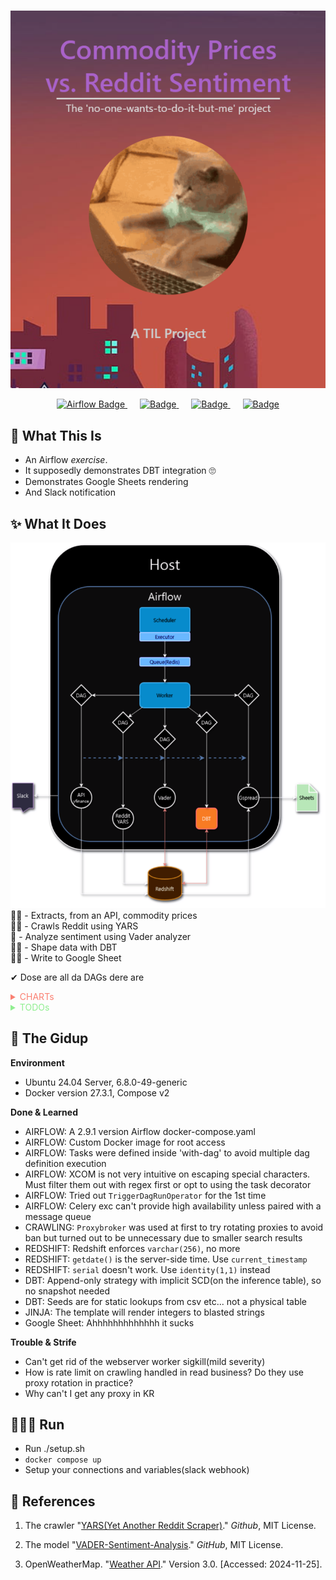 <div align="center" style="margin-top: 15px">

![alt text](./imgs/heading.png)

  <a href="#" style="margin: 0 10px;">
    <img src="https://img.shields.io/badge/Airflow-blue?style=plastic&logo=apacheairflow&logoColor=white" alt="Airflow Badge">
  </a>
  <a href="#" style="margin: 0 10px;">
    <img src="https://img.shields.io/badge/DBT-red?style=plastic&logo=dbt&logoColor=white" alt="Badge">
  </a>
  <a href="#" style="margin: 0 10px;">
    <img src="https://img.shields.io/badge/Docker-1352CD?style=plastic&logo=docker&logoColor=white" alt="Badge">
  </a>
  <a href="#" style="margin: 0 10px;">
    <img src="https://img.shields.io/badge/Redshift-F12F1B?style=plastic&logo=amazon&logoColor=white" alt="Badge">
  </a>
</div>



## 🥨 What This Is
- An Airflow *exercise*.
- It supposedly demonstrates DBT integration 🙄
- Demonstrates Google Sheets rendering
- And Slack notification



## ✨ What It Does
![diagram](./imgs/afdbt.drawio.png)
☝🏽 - Extracts, from an API, commodity prices</br>
🤘🏻 - Crawls Reddit using YARS</br>
🤟 - Analyze sentiment using Vader analyzer</br>
✊🏾 - Shape data with DBT</br>
✋🏿 - Write to Google Sheet</br>

✔ Dose are all da DAGs dere are

<details>
  <summary style="color:salmon">CHARTs</summary>

![alt text](./imgs/image.png)
![alt text](./imgs/image-1.png)

</details>
<details>
  <summary style="color:lightgreen">TODOs</summary>
    
  - [x] Add slack notifier
  - [x] Visualize on Google Sheets

  - [x] DBT integration
  - [ ] Tidy up DAGs and Dockerfile for unused lines and packages
  - [ ] Constants refactoring
  - [ ] Try the S3 to Redshift thingy
</details>



## 🔱 The Gidup
**Environment**</br>
- Ubuntu 24.04 Server, 6.8.0-49-generic
- Docker version 27.3.1, Compose v2</br>

**Done & Learned**
- AIRFLOW: A 2.9.1 version Airflow docker-compose.yaml
- AIRFLOW: Custom Docker image for root access
- AIRFLOW: Tasks were defined inside 'with-dag' to avoid multiple dag definition execution
- AIRFLOW: XCOM is not very intuitive on escaping special characters. Must filter them out with regex first or opt to using the task decorator
- AIRFLOW: Tried out `TriggerDagRunOperator` for the 1st time
- AIRFLOW: Celery exc can't provide high availability unless paired with a message queue
- CRAWLING: `Proxybroker` was used at first to try rotating proxies to avoid ban but turned out to be unnecessary due to smaller search results
- REDSHIFT: Redshift enforces `varchar(256)`, no more
- REDSHIFT: `getdate()` is the server-side time. Use `current_timestamp`
- REDSHIFT: `serial` doesn't work. Use `identity(1,1)` instead
- DBT: Append-only strategy with implicit SCD(on the inference table), so no snapshot needed
- DBT: Seeds are for static lookups from csv etc... not a physical table
- JINJA: The template will render integers to blasted strings
- Google Sheet: Ahhhhhhhhhhhhh it sucks</br>

**Trouble & Strife**</br>
- Can't get rid of the webserver worker sigkill(mild severity)
- How is rate limit on crawling handled in read business? Do they use proxy rotation in practice?
- Why can't I get any proxy in KR



## 🏃🏿‍♂️ Run
- Run ./setup.sh
- `docker compose up`
- Setup your connections and variables(slack webhook)

## 🍕 References

1. The crawler "<a href="https://github.com/datavorous/yars" target="_blank">YARS(Yet Another Reddit Scraper)</a>." <i>Github</i>, MIT License.

2. The model "<a href="https://github.com/jane/data-visualizer" target="_blank">VADER-Sentiment-Analysis</a>." <i>GitHub</i>, MIT License.

3. OpenWeatherMap. "<a href="https://openweathermap.org/api" target="_blank">Weather API</a>." Version 3.0. [Accessed: 2024-11-25].

